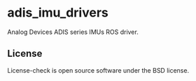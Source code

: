 adis_imu_drivers
================

Analog Devices ADIS series IMUs ROS driver.

## License
License-check is open source software under the BSD license.
